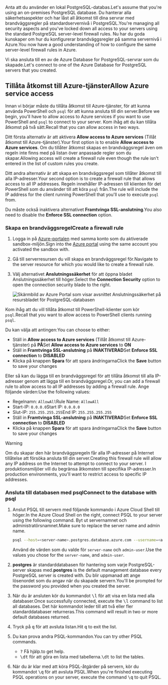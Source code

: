 <span data-ttu-id="e6f11-101">Anta att du använder en lokal PostgreSQL-databas.</span><span class="sxs-lookup"><span data-stu-id="e6f11-101">Let's assume that you're using an on-premises PostgreSQL database.</span></span> <span data-ttu-id="e6f11-102">Du hanterar alla säkerhetsaspekter och har låst all åtkomst till dina servrar med brandväggsregler på standardservernivå i PostgreSQL.</span><span class="sxs-lookup"><span data-stu-id="e6f11-102">You're managing all security aspects and you've locked down all access to your servers using the standard PostgreSQL server-level firewall rules.</span></span> <span data-ttu-id="e6f11-103">Nu har du goda kunskaper om hur du konfigurerar brandväggsregler på samma servernivå i Azure.</span><span class="sxs-lookup"><span data-stu-id="e6f11-103">You now have a good understanding of how to configure the same server-level firewall rules in Azure.</span></span>

<span data-ttu-id="e6f11-104">Vi ska ansluta till en av de Azure Database for PostgreSQL-servrar som du skapade.</span><span class="sxs-lookup"><span data-stu-id="e6f11-104">Let's connect to one of the Azure Database for PostgreSQL servers that you created.</span></span>

## <a name="allow-azure-service-access"></a><span data-ttu-id="e6f11-105">Tillåta åtkomst till Azure-tjänster</span><span class="sxs-lookup"><span data-stu-id="e6f11-105">Allow Azure service access</span></span>

<span data-ttu-id="e6f11-106">Innan vi börjar måste du tillåta åtkomst till Azure-tjänster, för att kunna använda PowerShell och `psql` för att kunna ansluta till din server.</span><span class="sxs-lookup"><span data-stu-id="e6f11-106">Before we begin, you'll have to allow access to Azure services if you want to use PowerShell and `psql` to connect to your server.</span></span> <span data-ttu-id="e6f11-107">Kom ihåg att du kan tillåta åtkomst på två sätt.</span><span class="sxs-lookup"><span data-stu-id="e6f11-107">Recall that you can allow access in two ways.</span></span>

<span data-ttu-id="e6f11-108">Ditt första alternativ är att aktivera **Allow access to Azure services** (Tillåt åtkomst till Azure-tjänster).</span><span class="sxs-lookup"><span data-stu-id="e6f11-108">Your first option is to enable **Allow access to Azure services**.</span></span> <span data-ttu-id="e6f11-109">Om du tillåter åtkomst skapas en brandväggsregel även om regeln inte finns med på listan över anpassade regler som du skapar.</span><span class="sxs-lookup"><span data-stu-id="e6f11-109">Allowing access will create a firewall rule even though the rule isn't entered in the list of custom rules you create.</span></span>

<span data-ttu-id="e6f11-110">Ditt andra alternativ är att skapa en brandväggsregel som tillåter åtkomst till alla IP-adresser.</span><span class="sxs-lookup"><span data-stu-id="e6f11-110">Your second option is to create a firewall rule that allows access to all IP addresses.</span></span> <span data-ttu-id="e6f11-111">Regeln innehåller IP-adressen till klienten för det PowerShell som du använder till att köra `psql` från.</span><span class="sxs-lookup"><span data-stu-id="e6f11-111">The rule will include the IP address for the client running PowerShell that you'll use to execute `psql` from.</span></span>

<span data-ttu-id="e6f11-112">Du måste också inaktivera alternativet **Framtvinga SSL-anslutning**.</span><span class="sxs-lookup"><span data-stu-id="e6f11-112">You also need to disable the **Enforce SSL connection** option.</span></span>

### <a name="create-a-firewall-rule"></a><span data-ttu-id="e6f11-113">Skapa en brandväggsregel</span><span class="sxs-lookup"><span data-stu-id="e6f11-113">Create a firewall rule</span></span>

1. <span data-ttu-id="e6f11-114">Logga in på [Azure-portalen](https://portal.azure.com/triplecrownlabs.onmicrosoft.com?azure-portal=true) med samma konto som du aktiverade sandbox-miljön.</span><span class="sxs-lookup"><span data-stu-id="e6f11-114">Sign into the [Azure portal](https://portal.azure.com/triplecrownlabs.onmicrosoft.com?azure-portal=true) using the same account you activated the sandbox with.</span></span> 

1. <span data-ttu-id="e6f11-115">Gå till serverresursen du vill skapa en brandväggsregel för.</span><span class="sxs-lookup"><span data-stu-id="e6f11-115">Navigate to the server resource for which you would like to create a firewall rule.</span></span>

1. <span data-ttu-id="e6f11-116">Välj alternativet **Anslutningssäkerhet** för att öppna bladet Anslutningssäkerhet till höger.</span><span class="sxs-lookup"><span data-stu-id="e6f11-116">Select the **Connection Security** option to open the connection security blade to the right.</span></span>

    ![Skärmbild av Azure Portal som visar avsnittet Anslutningssäkerhet på resursbladet för PostgreSQL-databasen](../media/7-db-security-settings.png)

<span data-ttu-id="e6f11-118">Kom ihåg att du vill tillåta åtkomst till PowerShell-klienter som kör `psql`.</span><span class="sxs-lookup"><span data-stu-id="e6f11-118">Recall that you want to allow access to PowerShell clients running `psql`.</span></span>

<span data-ttu-id="e6f11-119">Du kan välja att antingen:</span><span class="sxs-lookup"><span data-stu-id="e6f11-119">You can choose to either:</span></span>

- <span data-ttu-id="e6f11-120">Ställ in **Allow access to Azure services** (Tillåt åtkomst till Azure-tjänster) på **PÅ**</span><span class="sxs-lookup"><span data-stu-id="e6f11-120">Set **Allow access to Azure services** to **ON**</span></span>
- <span data-ttu-id="e6f11-121">Ställ in **Framtvinga SSL-anslutning** på **INAKTIVERAD**</span><span class="sxs-lookup"><span data-stu-id="e6f11-121">Set **Enforce SSL connection** to **DISABLED**</span></span>
- <span data-ttu-id="e6f11-122">Klicka på knappen **Spara** för att spara ändringarna</span><span class="sxs-lookup"><span data-stu-id="e6f11-122">Click the **Save** button to save your changes</span></span>

<span data-ttu-id="e6f11-123">Eller så kan du lägga till en brandväggsregel för att tillåta åtkomst till alla IP-adresser genom att lägga till en brandväggsregel.</span><span class="sxs-lookup"><span data-stu-id="e6f11-123">Or, you can add a firewall rule to allow access to all IP addresses by adding a firewall rule.</span></span> <span data-ttu-id="e6f11-124">Ange följande värden:</span><span class="sxs-lookup"><span data-stu-id="e6f11-124">Use the following values:</span></span>

- <span data-ttu-id="e6f11-125">Regelnamn: `AllowAll`</span><span class="sxs-lookup"><span data-stu-id="e6f11-125">Rule Name: `AllowAll`</span></span>
- <span data-ttu-id="e6f11-126">Start-IP: `0.0.0.0`</span><span class="sxs-lookup"><span data-stu-id="e6f11-126">Start IP: `0.0.0.0`</span></span>
- <span data-ttu-id="e6f11-127">Slut-IP: `255.255.255.255`</span><span class="sxs-lookup"><span data-stu-id="e6f11-127">End IP: `255.255.255.255`</span></span>
- <span data-ttu-id="e6f11-128">Ställ in **Framtvinga SSL-anslutning** på **INAKTIVERAD**</span><span class="sxs-lookup"><span data-stu-id="e6f11-128">Set **Enforce SSL connection** to **DISABLED**</span></span>
- <span data-ttu-id="e6f11-129">Klicka på knappen **Spara** för att spara ändringarna</span><span class="sxs-lookup"><span data-stu-id="e6f11-129">Click the **Save** button to save your changes</span></span>

> [!Warning]
> <span data-ttu-id="e6f11-130">Om du skapar den här brandväggsregeln får alla IP-adresser på Internet tillåtelse att försöka ansluta till din server.</span><span class="sxs-lookup"><span data-stu-id="e6f11-130">Creating this firewall rule will allow any IP address on the Internet to attempt to connect to your server.</span></span> <span data-ttu-id="e6f11-131">I produktionsmiljöer vill du begränsa åtkomsten till specifika IP-adresser.</span><span class="sxs-lookup"><span data-stu-id="e6f11-131">In production environments, you'll want to restrict access to specific IP addresses.</span></span>

### <a name="connect-to-the-database-with-psql"></a><span data-ttu-id="e6f11-132">Ansluta till databasen med psql</span><span class="sxs-lookup"><span data-stu-id="e6f11-132">Connect to the database with psql</span></span>

1. <span data-ttu-id="e6f11-133">Anslut PSQL till servern med följande kommando i Azure Cloud Shell till höger.</span><span class="sxs-lookup"><span data-stu-id="e6f11-133">In the Azure Cloud Shell on the right, connect PSQL to your server using the following command.</span></span> <span data-ttu-id="e6f11-134">Byt ut servernamnet och administratörsnamnet.</span><span class="sxs-lookup"><span data-stu-id="e6f11-134">Make sure to replace the server name and admin name.</span></span>

    ```bash
    psql --host=<server-name>.postgres.database.azure.com --username=<admin-user>@<server-name> --dbname=postgres
    ```
    
    <span data-ttu-id="e6f11-135">Använd de värden som du valde för `server-name` och `admin-user`.</span><span class="sxs-lookup"><span data-stu-id="e6f11-135">Use the values you chose for the `server-name`, and `admin-user`.</span></span> 

1. <span data-ttu-id="e6f11-136">**postgres** är standarddatabasen för hantering som varje PostgreSQL-server skapas med.</span><span class="sxs-lookup"><span data-stu-id="e6f11-136">**postgres** is the default management database every PostgreSQL server is created with.</span></span> <span data-ttu-id="e6f11-137">Du blir uppmanad att ange lösenordet som du angav när du skapade servern.</span><span class="sxs-lookup"><span data-stu-id="e6f11-137">You'll be prompted for the password you provided when you created the server.</span></span>

1. <span data-ttu-id="e6f11-138">När du är ansluten kör du kommandot <kbd>\l</kbd> för att visa en lista med alla databaser.</span><span class="sxs-lookup"><span data-stu-id="e6f11-138">Once successfully connected, execute the <kbd>\l</kbd> command to list all databases.</span></span> <span data-ttu-id="e6f11-139">Det här kommandot leder till att två eller fler standarddatabaser returneras.</span><span class="sxs-lookup"><span data-stu-id="e6f11-139">This command will result in two or more default databases returned.</span></span>

1. <span data-ttu-id="e6f11-140">Tryck på <kbd>q</kbd> för att avsluta listan.</span><span class="sxs-lookup"><span data-stu-id="e6f11-140">Hit <kbd>q</kbd> to exit the list.</span></span>

1. <span data-ttu-id="e6f11-141">Du kan prova andra PSQL-kommandon.</span><span class="sxs-lookup"><span data-stu-id="e6f11-141">You can try other PSQL commands.</span></span>
    - <kbd>\?</kbd> <span data-ttu-id="e6f11-142">Få hjälp.</span><span class="sxs-lookup"><span data-stu-id="e6f11-142">to get help.</span></span>
    - <span data-ttu-id="e6f11-143"><kbd>\dt</kbd> för att göra en lista med tabellerna.</span><span class="sxs-lookup"><span data-stu-id="e6f11-143"><kbd>\dt</kbd> to list the tables.</span></span>

1. <span data-ttu-id="e6f11-144">När du är klar med att köra PSQL-åtgärder på servern, kör du kommandot <kbd>\q</kbd> för att avsluta PSQL.</span><span class="sxs-lookup"><span data-stu-id="e6f11-144">When you're finished executing PSQL operations on your server, execute the command <kbd>\q</kbd> to quit PSQL.</span></span>
